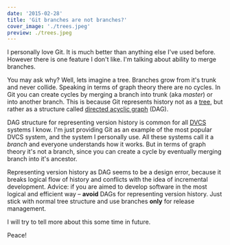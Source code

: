 ```yaml
---
date: '2015-02-28'
title: 'Git branches are not branches?'
cover_image: './trees.jpeg'
preview: ./trees.jpeg
---
```


I personally love Git. It is much better than anything else I've used before. However there is one feature I don't like. I'm talking about ability to merge branches.

You may ask why? Well, lets imagine a tree. Branches grow from it's trunk and never collide. Speaking in terms of graph theory there are no cycles. In Git you can create cycles by merging a branch into trunk (aka _master_) or into another branch. This is because Git represents history not as a [tree](http://en.wikipedia.org/wiki/Tree_%28data_structure%29), but rather as a structure called [directed acyclic graph](https://en.wikipedia.org/wiki/Directed_acyclic_graph) (DAG).

DAG structure for representing version history is common for all [DVCS](http://en.wikipedia.org/wiki/Distributed_revision_control) systems I know. I'm just providing Git as an example of the most popular DVCS system, and the system I personally use. All these systems call it a _branch_ and everyone understands how it works. But in terms of graph theory it's not a branch, since you can create a cycle by eventually merging branch into it's ancestor.

Representing version history as DAG seems to be a design error, because it breaks logical flow of history and conflicts with the idea of incremental development. Advice: if you are aimed to develop software in the most logical and efficient way – **avoid** DAGs for representing version history. Just stick with normal tree structure and use branches **only** for release management.

I will try to tell more about this some time in future.

Peace!
